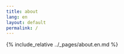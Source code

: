 ```yaml
---
title: about
lang: en
layout: default
permalink: /
---
```

{% include_relative ../_pages/about.en.md %}
